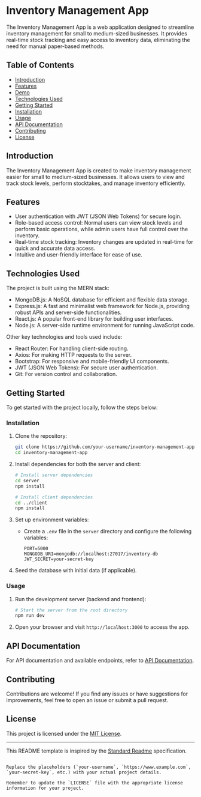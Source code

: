 
# Inventory Management App

The Inventory Management App is a web application designed to streamline inventory management for small to medium-sized businesses. It provides real-time stock tracking and easy access to inventory data, eliminating the need for manual paper-based methods.


## Table of Contents

- [Introduction](#introduction)
- [Features](#features)
- [Demo](#demo)
- [Technologies Used](#technologies-used)
- [Getting Started](#getting-started)
- [Installation](#installation)
- [Usage](#usage)
- [API Documentation](#api-documentation)
- [Contributing](#contributing)
- [License](#license)

## Introduction

The Inventory Management App is created to make inventory management easier for small to medium-sized businesses. It allows users to view and track stock levels, perform stocktakes, and manage inventory efficiently.

## Features

- User authentication with JWT (JSON Web Tokens) for secure login.
- Role-based access control: Normal users can view stock levels and perform basic operations, while admin users have full control over the inventory.
- Real-time stock tracking: Inventory changes are updated in real-time for quick and accurate data access.
- Intuitive and user-friendly interface for ease of use.



## Technologies Used

The project is built using the MERN stack:

- MongoDB.js: A NoSQL database for efficient and flexible data storage.
- Express.js: A fast and minimalist web framework for Node.js, providing robust APIs and server-side functionalities.
- React.js: A popular front-end library for building user interfaces.
- Node.js: A server-side runtime environment for running JavaScript code.

Other key technologies and tools used include:

- React Router: For handling client-side routing.
- Axios: For making HTTP requests to the server.
- Bootstrap: For responsive and mobile-friendly UI components.
- JWT (JSON Web Tokens): For secure user authentication.
- Git: For version control and collaboration.

## Getting Started

To get started with the project locally, follow the steps below:

### Installation

1. Clone the repository:
   ```bash
   git clone https://github.com/your-username/inventory-management-app.git
   cd inventory-management-app
   ```

2. Install dependencies for both the server and client:
   ```bash
   # Install server dependencies
   cd server
   npm install

   # Install client dependencies
   cd ../client
   npm install
   ```

3. Set up environment variables:
   - Create a `.env` file in the `server` directory and configure the following variables:
     ```
     PORT=5000
     MONGODB_URI=mongodb://localhost:27017/inventory-db
     JWT_SECRET=your-secret-key
     ```

4. Seed the database with initial data (if applicable).

### Usage

1. Run the development server (backend and frontend):
   ```bash
   # Start the server from the root directory
   npm run dev
   ```

2. Open your browser and visit `http://localhost:3000` to access the app.

## API Documentation

For API documentation and available endpoints, refer to [API Documentation](https://www.example.com/api-docs).

## Contributing

Contributions are welcome! If you find any issues or have suggestions for improvements, feel free to open an issue or submit a pull request.

## License

This project is licensed under the [MIT License](LICENSE).

---
This README template is inspired by the [Standard Readme](https://github.com/RichardLitt/standard-readme) specification.
```

Replace the placeholders (`your-username`, `https://www.example.com`, `your-secret-key`, etc.) with your actual project details.

Remember to update the `LICENSE` file with the appropriate license information for your project.

